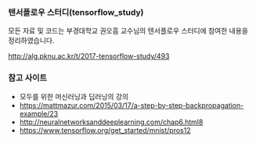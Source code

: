 ### 텐서플로우 스터디(tensorflow_study)

모든 자료 및 코드는 부경대학교 권오흠 교수님의 텐서플로우 스터디에 참여한 내용을 정리하였습니다.

http://alg.pknu.ac.kr/t/2017-tensorflow-study/493


### 참고 사이트
- 모두를 위한 머신러닝과 딥러닝의 강의
- https://mattmazur.com/2015/03/17/a-step-by-step-backpropagation-example/23
- http://neuralnetworksanddeeplearning.com/chap6.html8
- https://www.tensorflow.org/get_started/mnist/pros12